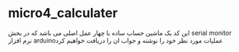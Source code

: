 #  micro4_calculater
 این کد یک ماشین حساب ساده با چهار عمل اصلی می باشد که در بخش serial monitor  نرم افزار arduinoعملیات مورد نظر خود را نوشته و جواب ان را دریافت خواهیم کرد
